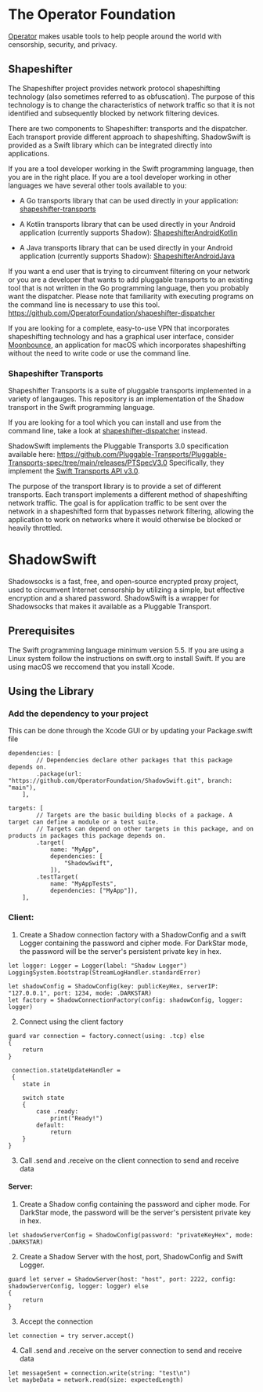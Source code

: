 # The Operator Foundation

[Operator](https://operatorfoundation.org) makes usable tools to help people around the world with censorship, security, and privacy.

## Shapeshifter

The Shapeshifter project provides network protocol shapeshifting technology
(also sometimes referred to as obfuscation). The purpose of this technology is
to change the characteristics of network traffic so that it is not identified
and subsequently blocked by network filtering devices.

There are two components to Shapeshifter: transports and the dispatcher. Each
transport provide different approach to shapeshifting. ShadowSwift is provided as a 
Swift library which can be integrated directly into applications.

If you are a tool developer working in the Swift programming language, then you
are in the right place. If you are a tool developer working in other languages we have 
several other tools available to you:

- A Go transports library that can be used directly in your application:
[shapeshifter-transports](https://github.com/OperatorFoundation/shapeshifter-transports)

- A Kotlin transports library that can be used directly in your Android application (currently supports Shadow):
[ShapeshifterAndroidKotlin](https://github.com/OperatorFoundation/ShapeshifterAndroidKotlin)

- A Java transports library that can be used directly in your Android application (currently supports Shadow):
[ShapeshifterAndroidJava](https://github.com/OperatorFoundation/ShapeshifterAndroidJava)

If you want a end user that is trying to circumvent filtering on your network or
you are a developer that wants to add pluggable transports to an existing tool
that is not written in the Go programming language, then you probably want the
dispatcher. Please note that familiarity with executing programs on the command
line is necessary to use this tool.
<https://github.com/OperatorFoundation/shapeshifter-dispatcher>

If you are looking for a complete, easy-to-use VPN that incorporates
shapeshifting technology and has a graphical user interface, consider
[Moonbounce](https://github.com/OperatorFoundation/Moonbounce), an application for macOS which incorporates shapeshifting without
the need to write code or use the command line.

### Shapeshifter Transports

Shapeshifter Transports is a suite of pluggable transports implemented in a variety of langauges. This repository 
is an implementation of the Shadow transport in the Swift programming language. 

If you are looking for a tool which you can install and
use from the command line, take a look at [shapeshifter-dispatcher](https://github.com/OperatorFoundation/shapeshifter-dispatcher.git) instead.

ShadowSwift implements the Pluggable Transports 3.0 specification available here:
<https://github.com/Pluggable-Transports/Pluggable-Transports-spec/tree/main/releases/PTSpecV3.0> Specifically,
they implement the [Swift Transports API v3.0](https://github.com/Pluggable-Transports/Pluggable-Transports-spec/blob/main/releases/PTSpecV3.0/Pluggable%20Transport%20Specification%20v3.0%20-%20Swift%20Transport%20API%20v3.0.md).

The purpose of the transport library is to provide a set of different
transports. Each transport implements a different method of shapeshifting
network traffic. The goal is for application traffic to be sent over the network
in a shapeshifted form that bypasses network filtering, allowing
the application to work on networks where it would otherwise be blocked or
heavily throttled.

# ShadowSwift

Shadowsocks is a fast, free, and open-source encrypted proxy project, used to circumvent Internet censorship by utilizing a simple, but effective encryption and a shared password. ShadowSwift is a wrapper for Shadowsocks that makes it available as a Pluggable Transport. 

## Prerequisites

The Swift programming language minimum version 5.5. If you are using a Linux system follow the instructions on swift.org to install Swift. If you are using macOS we reccomend that you install Xcode.

## Using the Library

### Add the dependency to your project

This can be done through the Xcode GUI or by updating your Package.swift file
```
dependencies: [
        // Dependencies declare other packages that this package depends on.
        .package(url: "https://github.com/OperatorFoundation/ShadowSwift.git", branch: "main"),
    ],
```

```
targets: [
        // Targets are the basic building blocks of a package. A target can define a module or a test suite.
        // Targets can depend on other targets in this package, and on products in packages this package depends on.
        .target(
            name: "MyApp",
            dependencies: [
                "ShadowSwift",
            ]),
        .testTarget(
            name: "MyAppTests",
            dependencies: ["MyApp"]),
    ],
```

### Client:
1. Create a Shadow connection factory with a ShadowConfig and a swift Logger containing the password and cipher mode.  For DarkStar mode, the password will be the server's persistent private key in hex.
```
let logger: Logger = Logger(label: "Shadow Logger")
LoggingSystem.bootstrap(StreamLogHandler.standardError)

let shadowConfig = ShadowConfig(key: publicKeyHex, serverIP: "127.0.0.1", port: 1234, mode: .DARKSTAR)
let factory = ShadowConnectionFactory(config: shadowConfig, logger: logger)
```

2. Connect using the client factory
```
guard var connection = factory.connect(using: .tcp) else 
{
    return
}

 connection.stateUpdateHandler = 
 {
    state in

    switch state
    {
        case .ready:
            print("Ready!")
        default:
            return
    }
}
```

3. Call .send and .receive on the client connection to send and receive data

#### Server:
1. Create a Shadow config containing the password and cipher mode. For DarkStar mode, the password will be the server's persistent private key in hex.
```
let shadowServerConfig = ShadowConfig(password: "privateKeyHex", mode: .DARKSTAR)
```
2. Create a Shadow Server with the host, port, ShadowConfig and Swift Logger. 
```
guard let server = ShadowServer(host: "host", port: 2222, config: shadowServerConfig, logger: logger) else                
{
    return
}
```

3. Accept the connection
```
let connection = try server.accept()
```

4. Call .send and .receive on the server connection to send and receive data
```
let messageSent = connection.write(string: "test\n")
let maybeData = network.read(size: expectedLength)
```
